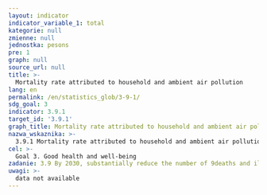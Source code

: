 ```yaml
---
layout: indicator
indicator_variable_1: total
kategorie: null
zmienne: null
jednostka: pesons
pre: 1
graph: null
source_url: null
title: >-
  Mortality rate attributed to household and ambient air pollution
lang: en
permalink: /en/statistics_glob/3-9-1/
sdg_goal: 3
indicator: 3.9.1
target_id: '3.9.1'
graph_title: Mortality rate attributed to household and ambient air pollution
nazwa_wskaznika: >-
  3.9.1 Mortality rate attributed to household and ambient air pollution
cel: >-
  Goal 3. Good health and well-being
zadanie: 3.9 By 2030, substantially reduce the number of 9deaths and illnesses from hazardous chemicals and air, water and soil pollution and contamination
uwagi: >-
  data not available
---
```

